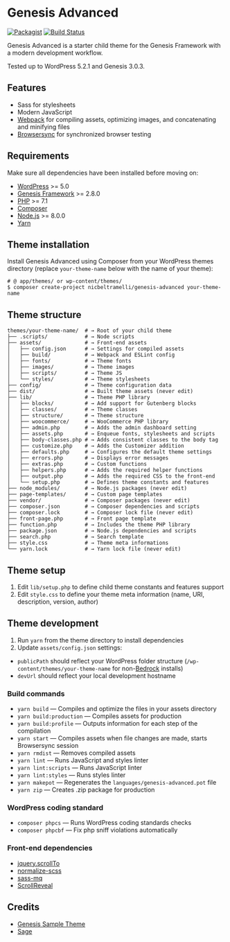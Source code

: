 # Genesis Advanced
[![Packagist](https://img.shields.io/packagist/v/nicbeltramelli/genesis-advanced.svg?style=for-the-badge)](https://packagist.org/packages/nicbeltramelli/genesis-advanced)
[![Build Status](https://img.shields.io/travis/NicBeltramelli/genesis-advanced.svg?style=for-the-badge)](https://travis-ci.org/NicBeltramelli/genesis-advanced)


Genesis Advanced is a starter child theme for the Genesis Framework with a modern development workflow. 

Tested up to WordPress 5.2.1 and Genesis 3.0.3.


## Features

* Sass for stylesheets
* Modern JavaScript
* [Webpack](https://webpack.github.io/) for compiling assets, optimizing images, and concatenating and minifying files
* [Browsersync](http://www.browsersync.io/) for synchronized browser testing


## Requirements

Make sure all dependencies have been installed before moving on:

* [WordPress](https://wordpress.org/) >= 5.0
* [Genesis Framework](https://my.studiopress.com/themes/genesis/) >= 2.8.0
* [PHP](https://secure.php.net/manual/en/install.php) >= 7.1
* [Composer](https://getcomposer.org/download/)
* [Node.js](http://nodejs.org/) >= 8.0.0
* [Yarn](https://yarnpkg.com/en/docs/install)


## Theme installation

Install Genesis Advanced using Composer from your WordPress themes directory (replace `your-theme-name` below with the name of your theme):

```shell
# @ app/themes/ or wp-content/themes/
$ composer create-project nicbeltramelli/genesis-advanced your-theme-name
```


## Theme structure

```shell
themes/your-theme-name/  # → Root of your child theme
├── .scripts/            # → Node scripts
├── assets/              # → Front-end assets
│   ├── config.json      # → Settings for compiled assets
│   ├── build/           # → Webpack and ESLint config
│   ├── fonts/           # → Theme fonts
│   ├── images/          # → Theme images
│   ├── scripts/         # → Theme JS
│   └── styles/          # → Theme stylesheets
├── config/              # → Theme configuration data
├── dist/                # → Built theme assets (never edit)
├── lib/                 # → Theme PHP library
│   ├── blocks/          # → Add support for Gutenberg blocks
│   ├── classes/         # → Theme classes
│   ├── structure/       # → Theme structure
│   ├── woocommerce/     # → WooCommerce PHP library
│   ├── admin.php        # → Adds the admin dashboard setting
│   ├── assets.php  	 # → Enqueue fonts, stylesheets and scripts
│   ├── body-classes.php # → Adds consistent classes to the body tag
│   ├── customize.php    # → Adds the Customizer addition
│   ├── defaults.php     # → Configures the default theme settings
│   ├── errors.php       # → Displays error messages
│   ├── extras.php       # → Custom functions
│   ├── helpers.php      # → Adds the required helper functions
│   ├── output.php       # → Adds the required CSS to the front-end
│   └── setup.php        # → Defines theme constants and features
├── node_modules/        # → Node.js packages (never edit)
├── page-templates/      # → Custom page templates
├── vendor/              # → Composer packages (never edit)
├── composer.json        # → Composer dependencies and scripts
├── composer.lock        # → Composer lock file (never edit)
├── front-page.php       # → Front page template
├── function.php         # → Includes the theme PHP library
├── package.json         # → Node.js dependencies and scripts
├── search.php           # → Search template
├── style.css            # → Theme meta informations
└── yarn.lock            # → Yarn lock file (never edit)
```


## Theme setup

1. Edit `lib/setup.php` to define child theme constants and features support
2. Edit `style.css` to define your theme meta information (name, URI, description, version, author)


## Theme development

1. Run `yarn` from the theme directory to install dependencies
2. Update `assets/config.json` settings:
  * `publicPath` should reflect your WordPress folder structure (`/wp-content/themes/your-theme-name` for non-[Bedrock](https://github.com/roots/bedrock) installs)
  * `devUrl` should reflect your local development hostname


### Build commands

* `yarn build` — Compiles and optimize the files in your assets directory
* `yarn build:production` — Compiles assets for production
* `yarn build:profile` — Outputs information for each step of the compilation
* `yarn start` — Compiles assets when file changes are made, starts Browsersync session
* `yarn rmdist` — Removes compiled assets
* `yarn lint` — Runs JavaScript and styles linter
* `yarn lint:scripts` — Runs JavaScript linter
* `yarn lint:styles` — Runs styles linter
* `yarn makepot` — Regenerates the `languages/genesis-advanced.pot` file
* `yarn zip` — Creates .zip package for production


### WordPress coding standard

* `composer phpcs` — Runs WordPress coding standards checks
* `composer phpcbf` — Fix php sniff violations automatically


### Front-end dependencies

 * [jquery.scrollTo](https://github.com/flesler/jquery.scrollTo)
 * [normalize-scss](https://github.com/JohnAlbin/normalize-scss)
 * [sass-mq](https://github.com/sass-mq/sass-mq)
 * [ScrollReveal](https://github.com/jlmakes/scrollreveal)


## Credits

* [Genesis Sample Theme](https://github.com/studiopress/genesis-sample/)
* [Sage](https://github.com/roots/sage)
